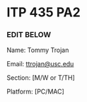 # ITP 435 PA2 #

### EDIT BELOW ###
Name: Tommy Trojan

Email: ttrojan@usc.edu

Section: [M/W or T/TH]

Platform: [PC/MAC]
